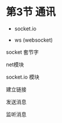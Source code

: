 # 第3节 通讯

* socket.io

* ws   (websocket)


socket 套节字

net模块

socket.io 模块


建立链接

发送消息

监听消息








